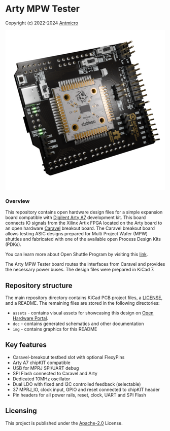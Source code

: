 # Arty MPW Tester

Copyright (c) 2022-2024 [Antmicro](https://www.antmicro.com)

![MPW tester Arty](/img/arty-mpw-tester.png)

### Overview

This repository contains open hardware design files for a simple expansion board compatible with [Digilent Arty A7](https://digilent.com/shop/arty-a7-artix-7-fpga-development-board/) development kit.
This board connects IO signals from the Xilinx Artix FPGA located on the Arty board to an open hardware [Caravel](https://github.com/efabless/caravel_board) breakout board.
The Caravel breakout board allows testing ASIC designs prepared for Multi Project Wafer (MPW) shuttles and fabricated with one of the available open Process Design Kits (PDKs).

You can learn more about Open Shuttle Program by visiting this [link](https://efabless.com/open_shuttle_program).

The Arty MPW Tester board routes the interfaces from Caravel and provides the necessary power buses.
The design files were prepared in KiCad 7.

## Repository structure

The main repository directory contains KiCad PCB project files, a [LICENSE](LICENSE), and a README.
The remaining files are stored in the following directories:

* `assets` - contains visual assets for showcasing this design on [Open Hardware Portal](https://openhardware.antmicro.com/boards/arty-mpw-tester).
* `doc` - contains generated schematics and other documentation
* `img` - contains graphics for this README

## Key features

* Caravel-breakout testbed slot with optional FlexyPins
* Arty A7 chipKIT compatible
* USB for MPRJ SPI/UART debug
* SPI Flash connected to Caravel and Arty
* Dedicated 10MHz oscillator
* Dual LDO with fixed and I2C controlled feedback (selectable)
* 37 MPRJ_IO, clock input, GPIO and reset connected to chipKIT header
* Pin headers for all power rails, reset, clock, UART and SPI Flash

## Licensing

This project is published under the [Apache-2.0](LICENSE) License.
